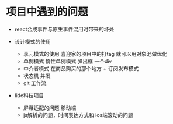 # 项目中遇到的问题
* react合成事件与原生事件混用时带来的坏处
* 设计模式的使用

    * 享元模式的使用  喜迎家的项目中的打tag 就可以用对象池做优化
    * 单例模式 惰性单例模式 弹出框 一个div
    * 中介者模式 在商品购买的那个地方 + 订阅发布模式
    * 状态机 并发
    * git 工作流

* lide科技项目

    * 屏幕适配的问题 移动端
    * js解析的问题，时间表达方式和 ios端滚动的问题
    

